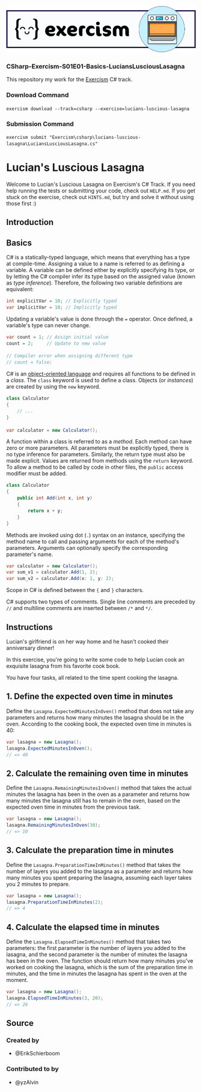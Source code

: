 ![Banner](Data/Images/CSharp-Exercism-S01E01-Basics-LuciansLusciousLasagna-Banner.png)

### CSharp-Exercism-S01E01-Basics-LuciansLusciousLasagna

This repository my work for the [Exercism](https://exercism.org/) C# track.

### Download Command
`exercism download --track=csharp --exercise=lucians-luscious-lasagna`

### Submission Command
`exercism submit "Exercism\csharp\lucians-luscious-lasagna\LuciansLusciousLasagna.cs"`

# Lucian's Luscious Lasagna

Welcome to Lucian's Luscious Lasagna on Exercism's C# Track.
If you need help running the tests or submitting your code, check out `HELP.md`.
If you get stuck on the exercise, check out `HINTS.md`, but try and solve it without using those first :)

## Introduction

## Basics

C# is a statically-typed language, which means that everything has a type at compile-time. Assigning a value to a name is referred to as defining a variable. A variable can be defined either by explicitly specifying its type, or by letting the C# compiler infer its type based on the assigned value (known as _type inference_). Therefore, the following two variable definitions are equivalent:

```csharp
int explicitVar = 10; // Explicitly typed
var implicitVar = 10; // Implicitly typed
```

Updating a variable's value is done through the `=` operator. Once defined, a variable's type can never change.

```csharp
var count = 1; // Assign initial value
count = 2;     // Update to new value

// Compiler error when assigning different type
// count = false;
```

C# is an [object-oriented language][object-oriented-programming] and requires all functions to be defined in a _class_. The `class` keyword is used to define a class. Objects (or _instances_) are created by using the `new` keyword.

```csharp
class Calculator
{
    // ...
}

var calculator = new Calculator();
```

A function within a class is referred to as a _method_. Each method can have zero or more parameters. All parameters must be explicitly typed, there is no type inference for parameters. Similarly, the return type must also be made explicit. Values are returned from methods using the `return` keyword. To allow a method to be called by code in other files, the `public` access modifier must be added.

```csharp
class Calculator
{
    public int Add(int x, int y)
    {
        return x + y;
    }
}
```

Methods are invoked using dot (`.`) syntax on an instance, specifying the method name to call and passing arguments for each of the method's parameters. Arguments can optionally specify the corresponding parameter's name.

```csharp
var calculator = new Calculator();
var sum_v1 = calculator.Add(1, 2);
var sum_v2 = calculator.Add(x: 1, y: 2);
```

Scope in C# is defined between the `{` and `}` characters.

C# supports two types of comments. Single line comments are preceded by `//` and multiline comments are inserted between `/*` and `*/`.

[object-oriented-programming]: https://docs.microsoft.com/en-us/dotnet/csharp/programming-guide/concepts/object-oriented-programming

## Instructions

Lucian's girlfriend is on her way home and he hasn't cooked their anniversary dinner!

In this exercise, you're going to write some code to help Lucian cook an exquisite lasagna from his favorite cook book.

You have four tasks, all related to the time spent cooking the lasagna.

## 1. Define the expected oven time in minutes

Define the `Lasagna.ExpectedMinutesInOven()` method that does not take any parameters and returns how many minutes the lasagna should be in the oven. According to the cooking book, the expected oven time in minutes is 40:

```csharp
var lasagna = new Lasagna();
lasagna.ExpectedMinutesInOven();
// => 40
```

## 2. Calculate the remaining oven time in minutes

Define the `Lasagna.RemainingMinutesInOven()` method that takes the actual minutes the lasagna has been in the oven as a parameter and returns how many minutes the lasagna still has to remain in the oven, based on the expected oven time in minutes from the previous task.

```csharp
var lasagna = new Lasagna();
lasagna.RemainingMinutesInOven(30);
// => 10
```

## 3. Calculate the preparation time in minutes

Define the `Lasagna.PreparationTimeInMinutes()` method that takes the number of layers you added to the lasagna as a parameter and returns how many minutes you spent preparing the lasagna, assuming each layer takes you 2 minutes to prepare.

```csharp
var lasagna = new Lasagna();
lasagna.PreparationTimeInMinutes(2);
// => 4
```

## 4. Calculate the elapsed time in minutes

Define the `Lasagna.ElapsedTimeInMinutes()` method that takes two parameters: the first parameter is the number of layers you added to the lasagna, and the second parameter is the number of minutes the lasagna has been in the oven. The function should return how many minutes you've worked on cooking the lasagna, which is the sum of the preparation time in minutes, and the time in minutes the lasagna has spent in the oven at the moment.

```csharp
var lasagna = new Lasagna();
lasagna.ElapsedTimeInMinutes(3, 20);
// => 26
```

## Source

### Created by

- @ErikSchierboom

### Contributed to by

- @yzAlvin
